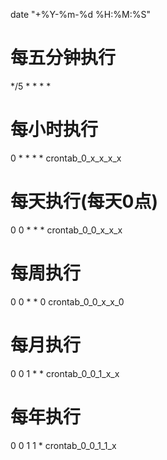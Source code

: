 

date "+%Y-%m-%d %H:%M:%S"


# 每五分钟执行
*/5 * * * *

# 每小时执行
0 * * * *
crontab_0_x_x_x_x

# 每天执行(每天0点)
0 0 * * *
crontab_0_0_x_x_x

# 每周执行
0 0 * * 0
crontab_0_0_x_x_0

# 每月执行
0 0 1 * *
crontab_0_0_1_x_x

# 每年执行
0 0 1 1 *
crontab_0_0_1_1_x